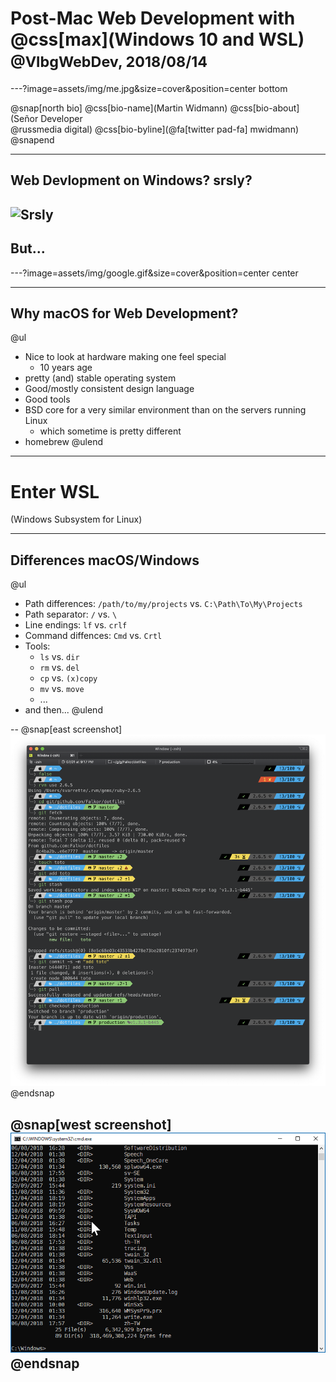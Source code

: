 # Post-Mac Web Development with @css[max](Windows 10 and WSL) <small>@VlbgWebDev, 2018/08/14</small>

---?image=assets/img/me.jpg&size=cover&position=center bottom

@snap[north bio]
@css[bio-name](Martin Widmann)
@css[bio-about](Señor Developer<br>@russmedia digital)
@css[bio-byline](@fa[twitter pad-fa] mwidmann)
@snapend

---

## Web Devlopment on Windows? srsly?
![Srsly](assets/img/srsly.gif)
---

## But...

---?image=assets/img/google.gif&size=cover&position=center center

---

## Why macOS for Web Development?

@ul
- Nice to look at hardware making one feel special
  - 10 years age
- pretty (and) stable operating system
- Good/mostly consistent design language
- Good tools
- BSD core for a very similar environment than on the servers running Linux
  - which sometime is pretty different
- homebrew
@ulend

---

# Enter WSL
(Windows Subsystem for Linux)

---

## Differences macOS/Windows

@ul
- Path differences: `/path/to/my/projects` vs. `C:\Path\To\My\Projects`
- Path separator: `/` vs. `\`
- Line endings: `lf` vs. `crlf`
- Command diffences: `Cmd` vs. `Crtl`
- Tools:
  - `ls` vs. `dir`
  - `rm` vs. `del`
  - `cp` vs. `(x)copy`
  - `mv` vs. `move`
  - ...
- and then...
@ulend

--
@snap[east screenshot]
![courtesy Falkor on github](https://raw.githubusercontent.com/Falkor/dotfiles/master/screenshots/screenshot_falkor_iterm.png)
@endsnap

@snap[west screenshot]
![cmd](assets/img/cmd.exe.png)
@endsnap
--

